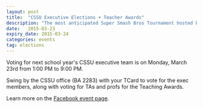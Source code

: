 ```yaml
---
layout: post
title:  "CSSU Executive Elections + Teacher Awards"
description: "The most anticipated Super Smash Bros Tournament hosted by the CSSU"
date:   2015-03-23
expiry_date: 2015-03-24
categories: events
tag: elections
---
```


Voting for next school year's CSSU executive team is on Monday, March 23rd from 1:00 PM to 9:00 PM. 

Swing by the CSSU office (BA 2283) with your TCard to vote for the exec members, along with voting for TAs and profs for the Teaching Awards.

Learn more on the [Facebook event page](https://www.facebook.com/events/1579701128968799/).
